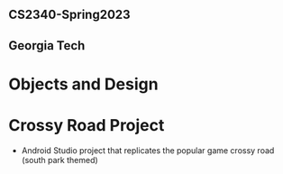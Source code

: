 ## CS2340-Spring2023
## Georgia Tech
# Objects and Design
# Crossy Road Project
- Android Studio project that replicates the popular game crossy road (south park themed)

